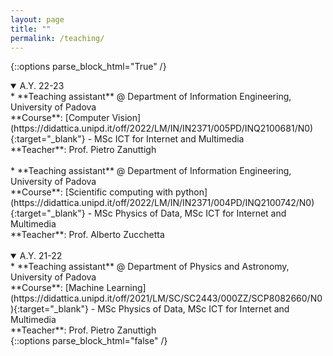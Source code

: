 ```yaml
---
layout: page
title: ""
permalink: /teaching/
---
```



{::options parse_block_html="True" /}
<details open> 
<summary markdown="span" style="cursor: pointer;display: list-item" class="h5">A.Y. 22-23</summary>
* **Teaching assistant** @ Department of Information Engineering, University of Padova <br>
**Course**: [Computer Vision](https://didattica.unipd.it/off/2022/LM/IN/IN2371/005PD/INQ2100681/N0){:target="_blank"} - MSc ICT for Internet and Multimedia <br>
**Teacher**: Prof. Pietro Zanuttigh <br>
<br>
* **Teaching assistant** @ Department of Information Engineering, University of Padova <br>
**Course**: [Scientific computing with python](https://didattica.unipd.it/off/2022/LM/IN/IN2371/004PD/INQ2100742/N0){:target="_blank"} - MSc Physics of Data, MSc ICT for Internet and Multimedia <br>
**Teacher**: Prof. Alberto Zucchetta <br>
</details>
<br>
<details open> 
<summary markdown="span" style="cursor: pointer;display: list-item" class="h5">A.Y. 21-22</summary>
* **Teaching assistant** @ Department of Physics and Astronomy, University of Padova <br>
**Course**: [Machine Learning](https://didattica.unipd.it/off/2021/LM/SC/SC2443/000ZZ/SCP8082660/N0){:target="_blank"} - MSc Physics of Data, MSc ICT for Internet and Multimedia <br>
**Teacher**: Prof. Pietro Zanuttigh <br>
</details>
{::options parse_block_html="false" /}

